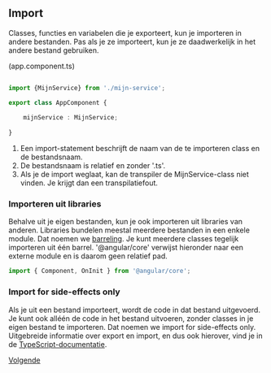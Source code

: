 ## Import

Classes, functies en variabelen die je exporteert, kun je importeren in andere bestanden. Pas als je ze importeert, kun
je ze daadwerkelijk in het andere bestand gebruiken.

(app.component.ts)

```TypeScript

import {MijnService} from './mijn-service';

export class AppComponent {
    
    mijnService : MijnService;    
    
}
```

1. Een import-statement beschrijft de naam van de te importeren class en de bestandsnaam.
2. De bestandsnaam is relatief en zonder '.ts'.
3. Als je de import weglaat, kan de transpiler de MijnService-class niet vinden. Je krijgt dan een transpilatiefout.

### Importeren uit libraries

Behalve uit je eigen bestanden, kun je ook importeren uit libraries van anderen. Libraries bundelen meestal meerdere
bestanden in een enkele module. Dat noemen we [barreling](https://angular.io/docs/ts/latest/glossary.html#barrel). Je
kunt meerdere classes tegelijk importeren uit &eacute;&eacute;n barrel. '@angular/core' verwijst hieronder naar een
externe module en is daarom geen relatief pad.

```TypeScript
import { Component, OnInit } from '@angular/core';
```

### Import for side-effects only

Als je uit een bestand importeert, wordt de code in dat bestand uitgevoerd. Je kunt ook all&eacute;&eacute;n de code
in het bestand uitvoeren, zonder classes in je eigen bestand te importeren. Dat noemen we import for side-effects only.
Uitgebreide informatie over export en import, en dus ook hierover, vind je in de 
[TypeScript-documentatie](https://www.typescriptlang.org/docs/handbook/modules.html).

[Volgende](18.modules.opdracht.md)
